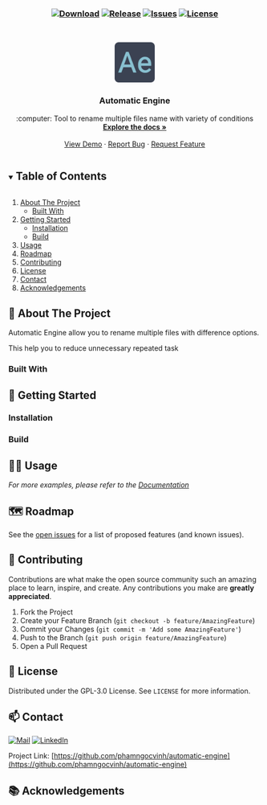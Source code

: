 <h3 align="center">

[![Download][download-shield]][download-url]
[![Release][release-shield]][release-url]
[![Issues][issues-shield]][issues-url]
[![License][license-shield]][license-url]
</h3>

<!-- PROJECT LOGO -->
<br />
<p align="center">
  <a href="https://github.com/phamngocvinh/automatic-engine">
    <img src="images/icon-192x192.png" alt="Logo" width="80" height="80">
  </a>

  <h3 align="center">Automatic Engine</h3>

  <p align="center">
    :computer: Tool to rename multiple files name with variety of conditions
    <br />
    <a href="https://github.com/phamngocvinh/automatic-engine"><strong>Explore the docs »</strong></a>
    <br />
    <br />
    <a href="https://github.com/phamngocvinh/automatic-engine/wiki/Usage-Example">View Demo</a>
    ·
    <a href="https://github.com/phamngocvinh/automatic-engine/issues">Report Bug</a>
    ·
    <a href="https://github.com/phamngocvinh/automatic-engine/issues">Request Feature</a>
  </p>
</p>

<!-- TABLE OF CONTENTS -->
<details open="open">
  <summary><h2 style="display: inline-block">Table of Contents</h2></summary>
  <ol>
    <li>
      <a href="#stars-about-the-project">About The Project</a>
      <ul>
        <li><a href="#built-with">Built With</a></li>
      </ul>
    </li>
    <li>
      <a href="#beginner-getting-started">Getting Started</a>
      <ul>
        <li><a href="#installation">Installation</a></li>
        <li><a href="#build">Build</a></li>
      </ul>
    </li>
    <li><a href="#man_teacher-usage">Usage</a></li>
    <li><a href="#world_map-roadmap">Roadmap</a></li>
    <li><a href="#rocket-contributing">Contributing</a></li>
    <li><a href="#closed_book-license">License</a></li>
    <li><a href="#mailbox-contact">Contact</a></li>
    <li><a href="#books-acknowledgements">Acknowledgements</a></li>
  </ol>
</details>

<!-- ABOUT THE PROJECT -->
## :stars: About The Project

Automatic Engine allow you to rename multiple files with difference options.

This help you to reduce unnecessary repeated task

### Built With

<!-- GETTING STARTED -->
## :beginner: Getting Started

<!-- Installation -->
### Installation

<!-- Build -->
### Build

## :man_teacher: Usage

_For more examples, please refer to the [Documentation](https://github.com/phamngocvinh/automatic-engine/wiki/Usage-Example)_

<!-- ROADMAP -->
## :world_map: Roadmap

See the [open issues](https://github.com/phamngocvinh/automatic-engine/issues) for a list of proposed features (and known issues).

<!-- CONTRIBUTING -->
## :rocket: Contributing

Contributions are what make the open source community such an amazing place to learn, inspire, and create. Any contributions you make are **greatly appreciated**.

1. Fork the Project
2. Create your Feature Branch (`git checkout -b feature/AmazingFeature`)
3. Commit your Changes (`git commit -m 'Add some AmazingFeature'`)
4. Push to the Branch (`git push origin feature/AmazingFeature`)
5. Open a Pull Request

<!-- LICENSE -->
## :closed_book: License

Distributed under the GPL-3.0 License. See `LICENSE` for more information.

<!-- CONTACT -->
## :mailbox: Contact

[![Mail][mail-shield]][mail-url]
[![LinkedIn][linkedin-shield]][linkedin-url]

Project Link: [https://github.com/phamngocvinh/automatic-engine](https://github.com/phamngocvinh/automatic-engine)

<!-- ACKNOWLEDGEMENTS -->
## :books: Acknowledgements

<!-- MARKDOWN LINKS & IMAGES -->
<!-- https://www.markdownguide.org/basic-syntax/#reference-style-links -->
[download-shield]: https://img.shields.io/github/downloads/phamngocvinh/automatic-engine/total?style=for-the-badge&labelColor=4c566a&color=5e81ac&logo=github&logoColor=white
[download-url]: https://github.com/phamngocvinh/automatic-engine/releases/latest
[release-shield]: https://img.shields.io/github/v/release/phamngocvinh/automatic-engine?style=for-the-badge&labelColor=4c566a&color=5e81ac&logo=Battle.net&logoColor=white
[release-url]: https://github.com/phamngocvinh/automatic-engine/releases/latest
[issues-shield]: https://img.shields.io/github/issues/phamngocvinh/automatic-engine?style=for-the-badge&labelColor=4c566a&color=5e81ac&logo=Todoist&logoColor=white
[issues-url]: https://github.com/phamngocvinh/automatic-engine/issues
[license-shield]: https://img.shields.io/github/license/phamngocvinh/automatic-engine?style=for-the-badge&labelColor=4c566a&color=5e81ac&logo=AdGuard&logoColor=white
[license-url]: https://github.com/phamngocvinh/automatic-engine/blob/master/LICENSE
[linkedin-shield]: https://img.shields.io/badge/linkedin-blue?style=for-the-badge&logo=linkedin
[linkedin-url]: https://www.linkedin.com/in/phamngocvinh932
[mail-shield]: https://img.shields.io/badge/Gmail-white?style=for-the-badge&logo=gmail
[mail-url]: mailto:phamngocvinh@live.com
